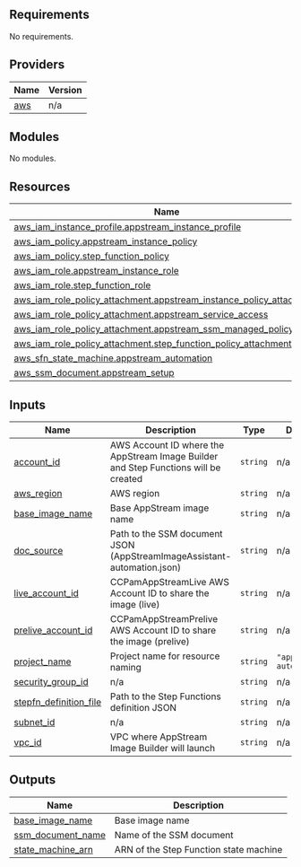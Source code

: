 <!-- BEGIN_TF_DOCS -->
## Requirements

No requirements.

## Providers

| Name | Version |
|------|---------|
| <a name="provider_aws"></a> [aws](#provider\_aws) | n/a |

## Modules

No modules.

## Resources

| Name | Type |
|------|------|
| [aws_iam_instance_profile.appstream_instance_profile](https://registry.terraform.io/providers/hashicorp/aws/latest/docs/resources/iam_instance_profile) | resource |
| [aws_iam_policy.appstream_instance_policy](https://registry.terraform.io/providers/hashicorp/aws/latest/docs/resources/iam_policy) | resource |
| [aws_iam_policy.step_function_policy](https://registry.terraform.io/providers/hashicorp/aws/latest/docs/resources/iam_policy) | resource |
| [aws_iam_role.appstream_instance_role](https://registry.terraform.io/providers/hashicorp/aws/latest/docs/resources/iam_role) | resource |
| [aws_iam_role.step_function_role](https://registry.terraform.io/providers/hashicorp/aws/latest/docs/resources/iam_role) | resource |
| [aws_iam_role_policy_attachment.appstream_instance_policy_attachment](https://registry.terraform.io/providers/hashicorp/aws/latest/docs/resources/iam_role_policy_attachment) | resource |
| [aws_iam_role_policy_attachment.appstream_service_access](https://registry.terraform.io/providers/hashicorp/aws/latest/docs/resources/iam_role_policy_attachment) | resource |
| [aws_iam_role_policy_attachment.appstream_ssm_managed_policy](https://registry.terraform.io/providers/hashicorp/aws/latest/docs/resources/iam_role_policy_attachment) | resource |
| [aws_iam_role_policy_attachment.step_function_policy_attachment](https://registry.terraform.io/providers/hashicorp/aws/latest/docs/resources/iam_role_policy_attachment) | resource |
| [aws_sfn_state_machine.appstream_automation](https://registry.terraform.io/providers/hashicorp/aws/latest/docs/resources/sfn_state_machine) | resource |
| [aws_ssm_document.appstream_setup](https://registry.terraform.io/providers/hashicorp/aws/latest/docs/resources/ssm_document) | resource |

## Inputs

| Name | Description | Type | Default | Required |
|------|-------------|------|---------|:--------:|
| <a name="input_account_id"></a> [account\_id](#input\_account\_id) | AWS Account ID where the AppStream Image Builder and Step Functions will be created | `string` | n/a | yes |
| <a name="input_aws_region"></a> [aws\_region](#input\_aws\_region) | AWS region | `string` | n/a | yes |
| <a name="input_base_image_name"></a> [base\_image\_name](#input\_base\_image\_name) | Base AppStream image name | `string` | n/a | yes |
| <a name="input_doc_source"></a> [doc\_source](#input\_doc\_source) | Path to the SSM document JSON (AppStreamImageAssistant-automation.json) | `string` | n/a | yes |
| <a name="input_live_account_id"></a> [live\_account\_id](#input\_live\_account\_id) | CCPamAppStreamLive AWS Account ID to share the image (live) | `string` | n/a | yes |
| <a name="input_prelive_account_id"></a> [prelive\_account\_id](#input\_prelive\_account\_id) | CCPamAppStreamPrelive AWS Account ID to share the image (prelive) | `string` | n/a | yes |
| <a name="input_project_name"></a> [project\_name](#input\_project\_name) | Project name for resource naming | `string` | `"appstream-automation"` | no |
| <a name="input_security_group_id"></a> [security\_group\_id](#input\_security\_group\_id) | n/a | `string` | n/a | yes |
| <a name="input_stepfn_definition_file"></a> [stepfn\_definition\_file](#input\_stepfn\_definition\_file) | Path to the Step Functions definition JSON | `string` | n/a | yes |
| <a name="input_subnet_id"></a> [subnet\_id](#input\_subnet\_id) | n/a | `string` | n/a | yes |
| <a name="input_vpc_id"></a> [vpc\_id](#input\_vpc\_id) | VPC where AppStream Image Builder will launch | `string` | n/a | yes |

## Outputs

| Name | Description |
|------|-------------|
| <a name="output_base_image_name"></a> [base\_image\_name](#output\_base\_image\_name) | Base image name |
| <a name="output_ssm_document_name"></a> [ssm\_document\_name](#output\_ssm\_document\_name) | Name of the SSM document |
| <a name="output_state_machine_arn"></a> [state\_machine\_arn](#output\_state\_machine\_arn) | ARN of the Step Function state machine |
<!-- END_TF_DOCS -->